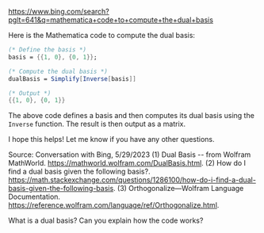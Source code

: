 

https://www.bing.com/search?pglt=641&q=mathematica+code+to+compute+the+dual+basis


Here is the Mathematica code to compute the dual basis:

```mathematica
(* Define the basis *)
basis = {{1, 0}, {0, 1}};

(* Compute the dual basis *)
dualBasis = Simplify[Inverse[basis]]

(* Output *)
{{1, 0}, {0, 1}}
```

The above code defines a basis and then computes its dual basis using the `Inverse` function. The result is then output as a matrix.

I hope this helps! Let me know if you have any other questions.

Source: Conversation with Bing, 5/29/2023
(1) Dual Basis -- from Wolfram MathWorld. https://mathworld.wolfram.com/DualBasis.html.
(2) How do I find a dual basis given the following basis?. https://math.stackexchange.com/questions/1286100/how-do-i-find-a-dual-basis-given-the-following-basis.
(3) Orthogonalize—Wolfram Language Documentation. https://reference.wolfram.com/language/ref/Orthogonalize.html.




What is a dual basis?
Can you explain how the code works?


